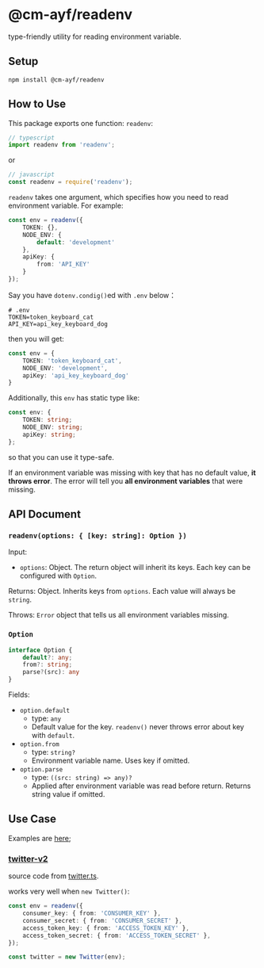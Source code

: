 # @cm-ayf/readenv

type-friendly utility for reading environment variable.

## Setup

```
npm install @cm-ayf/readenv
```

## How to Use

This package exports one function: `readenv`:

```typescript
// typescript
import readenv from 'readenv';
```

or

```javascript
// javascript
const readenv = require('readenv');
```

`readenv` takes one argument, which specifies how you need to read environment variable. For example:

```typescript
const env = readenv({
    TOKEN: {},
    NODE_ENV: {
        default: 'development'
    },
    apiKey: {
        from: 'API_KEY'
    }
});
```

Say you have `dotenv.condig()`ed with `.env` below：

```
# .env
TOKEN=token_keyboard_cat
API_KEY=api_key_keyboard_dog
```

then you will get:

```typescript
const env = {
    TOKEN: 'token_keyboard_cat',
    NODE_ENV: 'development',
    apiKey: 'api_key_keyboard_dog'
}
```

Additionally, this `env` has static type like:

```typescript
const env: {
    TOKEN: string;
    NODE_ENV: string;
    apiKey: string;
};
```

so that you can use it type-safe.

If an environment variable was missing with key that has no default value, **it throws error**. The error will tell you **all environment variables** that were missing.

## API Document

### `readenv(options: { [key: string]: Option })`

Input:
* `options`: Object. The return object will inherit its keys. Each key can be configured with `Option`.

Returns: Object. Inherits keys from `options`. Each value will always be `string`.

Throws: `Error` object that tells us all environment variables missing.

### `Option`

```typescript
interface Option {
    default?: any;
    from?: string;
    parse?(src): any
}
```

Fields:
* `option.default`
  * type: `any`
  * Default value for the key. `readenv()` never throws error about key with `default`.
* `option.from`
  * type: `string?`
  * Environment variable name. Uses key if omitted.
* `option.parse`
  * type: `((src: string) => any)?`
  * Applied after environment variable was read before return. Returns string value if omitted.

## Use Case

Examples are [here](example);

### [twitter-v2](https://www.npmjs.com/package/twitter-v2)

source code from [twitter.ts](example/twitter.ts).

works very well when `new Twitter()`:

```typescript
const env = readenv({
    consumer_key: { from: 'CONSUMER_KEY' },
    consumer_secret: { from: 'CONSUMER_SECRET' },
    access_token_key: { from: 'ACCESS_TOKEN_KEY' },
    access_token_secret: { from: 'ACCESS_TOKEN_SECRET' },
});

const twitter = new Twitter(env);
```
